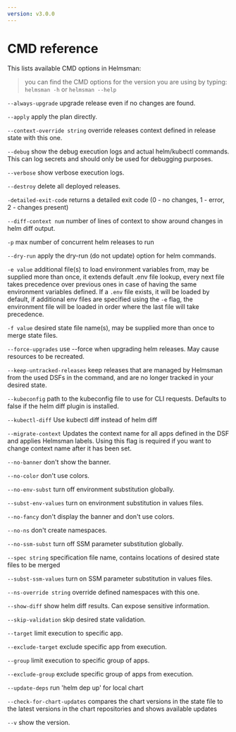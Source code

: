 ```yaml
---
version: v3.0.0
---
```


# CMD reference

This lists available CMD options in Helmsman:

> you can find the CMD options for the version you are using by typing: `helmsman -h` or `helmsman --help`

  `--always-upgrade`
        upgrade release even if no changes are found.

  `--apply`
        apply the plan directly.

  `--context-override string`
        override releases context defined in release state with this one.

  `--debug`
        show the debug execution logs and actual helm/kubectl commands. This can log secrets and should only be used for debugging purposes.

  `--verbose`
        show verbose execution logs.

  `--destroy`
        delete all deployed releases.

  `-detailed-exit-code`
        returns a detailed exit code (0 - no changes, 1 - error, 2 - changes present)

  `--diff-context num`
        number of lines of context to show around changes in helm diff output.

  `-p`
        max number of concurrent helm releases to run

  `--dry-run`
        apply the dry-run (do not update) option for helm commands.

  `-e value`
        additional file(s) to load environment variables from, may be supplied more than once, it extends default .env file lookup, every next file takes precedence over previous ones in case of having the same environment variables defined.
        If a `.env` file exists, it will be loaded by default, if additional env files are specified using the `-e` flag, the environment file will be loaded in order where the last file will take precedence.

  `-f value`
        desired state file name(s), may be supplied more than once to merge state files.

  `--force-upgrades`
        use --force when upgrading helm releases. May cause resources to be recreated.

  `--keep-untracked-releases`
        keep releases that are managed by Helmsman from the used DSFs in the command, and are no longer tracked in your desired state.

  `--kubeconfig`
        path to the kubeconfig file to use for CLI requests. Defaults to false if the helm diff plugin is installed.

   `--kubectl-diff`
        Use kubectl diff instead of helm diff

  `--migrate-context`
        Updates the context name for all apps defined in the DSF and applies Helmsman labels. Using this flag is required if you want to change context name after it has been set.

  `--no-banner`
        don't show the banner.

  `--no-color`
        don't use colors.

  `--no-env-subst`
        turn off environment substitution globally.

  `--subst-env-values`
        turn on environment substitution in values files.

  `--no-fancy`
        don't display the banner and don't use colors.

  `--no-ns`
        don't create namespaces.

  `--no-ssm-subst`
        turn off SSM parameter substitution globally.

  `--spec string`
        specification file name, contains locations of desired state files to be merged

  `--subst-ssm-values`
        turn on SSM parameter substitution in values files.

  `--ns-override string`
        override defined namespaces with this one.

  `--show-diff`
        show helm diff results. Can expose sensitive information.

  `--skip-validation`
        skip desired state validation.

  `--target`
        limit execution to specific app.

  `--exclude-target`
        exclude specific app from execution.

  `--group`
        limit execution to specific group of apps.

  `--exclude-group`
        exclude specific group of apps from execution.

  `--update-deps`
        run 'helm dep up' for local chart

  `--check-for-chart-updates`
        compares the chart versions in the state file to the latest versions in the chart repositories and shows available updates

  `--v`    show the version.

